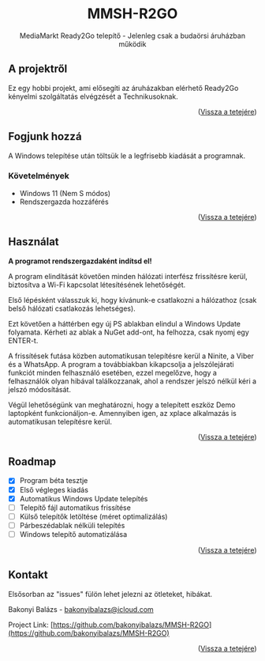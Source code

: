 <a id="readme-top"></a>
<div align="center">

  <h1 align="center">MMSH-R2GO</h3>

  <p align="center">
    MediaMarkt Ready2Go telepítő - Jelenleg csak a budaörsi áruházban működik
    <br />
  </p>
</div>


<!-- ABOUT THE PROJECT -->
## A projektről

Ez egy hobbi projekt, ami elősegíti az áruházakban elérhető Ready2Go kényelmi szolgáltatás elvégzését a Technikusoknak.

<p align="right">(<a href="#readme-top">Vissza a tetejére</a>)</p>


<!-- GETTING STARTED -->
## Fogjunk hozzá

A Windows telepítése után töltsük le a legfrisebb kiadását a programnak.

### Követelmények

- Windows 11 (Nem S módos)
- Rendszergazda hozzáférés

<p align="right">(<a href="#readme-top">Vissza a tetejére</a>)</p>



<!-- USAGE EXAMPLES -->
## Használat

**A programot rendszergazdaként indítsd el!**

A program elindítását követően minden hálózati interfész frissítésre kerül, biztosítva a Wi-Fi kapcsolat létesítésének lehetőségét.

Első lépésként válasszuk ki, hogy kívánunk-e csatlakozni a hálózathoz (csak belső hálózati csatlakozás lehetséges). 

Ezt követően a háttérben egy új PS ablakban elindul a Windows Update folyamata. Kérheti az ablak a NuGet add-ont, ha felhozza, csak nyomj egy ENTER-t.

A frissítések futása közben automatikusan telepítésre kerül a Ninite, a Viber és a WhatsApp. A program a továbbiakban kikapcsolja a jelszólejárati funkciót minden felhasználó esetében, ezzel megelőzve, hogy a felhasználók olyan hibával találkozzanak, ahol a rendszer jelszó nélkül kéri a jelszó módosítását.

Végül lehetőségünk van meghatározni, hogy a telepített eszköz Demo laptopként funkcionáljon-e. 
Amennyiben igen, az xplace alkalmazás is automatikusan telepítésre kerül.

<p align="right">(<a href="#readme-top">Vissza a tetejére</a>)</p>



<!-- ROADMAP -->
## Roadmap

- [x] Program béta tesztje
- [x] Első végleges kiadás
- [x] Automatikus Windows Update telepítés
- [ ] Telepítő fájl automatikus frissítése
- [ ] Külső telepítők letöltése (méret optimalizálás)
- [ ] Párbeszédablak nélküli telepítés
- [ ] Windows telepítő automatizálása

<p align="right">(<a href="#readme-top">Vissza a tetejére</a>)</p>

<!-- CONTACT -->
## Kontakt

Elsősorban az "issues" fülön lehet jelezni az ötleteket, hibákat.

Bakonyi Balázs - bakonyibalazs@icloud.com

Project Link: [https://github.com/bakonyibalazs/MMSH-R2GO](https://github.com/bakonyibalazs/MMSH-R2GO)

<p align="right">(<a href="#readme-top">Vissza a tetejére</a>)</p>


<!-- MARKDOWN LINKS & IMAGES -->
<!-- https://www.markdownguide.org/basic-syntax/#reference-style-links -->
[forks-shield]: https://img.shields.io/github/forks/othneildrew/Best-README-Template.svg?style=for-the-badge
[forks-url]: https://github.com/othneildrew/Best-README-Template/network/members
[stars-shield]: https://img.shields.io/github/stars/othneildrew/Best-README-Template.svg?style=for-the-badge
[stars-url]: https://github.com/othneildrew/Best-README-Template/stargazers
[issues-shield]: https://img.shields.io/github/issues/othneildrew/Best-README-Template.svg?style=for-the-badge
[issues-url]: https://github.com/othneildrew/Best-README-Template/issues
